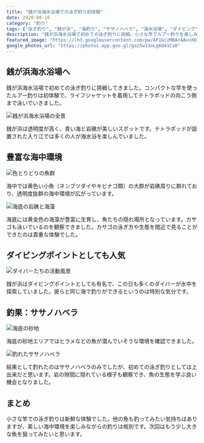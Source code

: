 ```yaml
---
title: "銭が浜海水浴場での泳ぎ釣り初体験"
date: 2020-08-16
category: "釣り"
tags: ["泳ぎ釣り", "銭が浜", "海釣り", "ササノハベラ", "海水浴場", "ダイビング"]
description: "銭が浜海水浴場で初めての泳ぎ釣りに挑戦。小さな竿でルアー釣りを楽しみ、ササノハベラを釣り上げました。"
featured_image: "https://lh3.googleusercontent.com/pw/AP1GczMBArAAvvXb7OC55okihB8wDWovDZhLNT_1Ts6Ib3bGsSwbtk9YtfEJzQFMiGvftcY0AweUP8DfU5hEC9oS8ohrkWKhH-3eJwpV5lGTYHkirm4OJMT8WU5_lk4_JK_ghNM2OIS4i0Cr4GboxMIlhYxD-g=s800-no-gm?authuser=0"
google_photos_url: "https://photos.app.goo.gl/gaz5w13oLg6d41Ca8"
---
```


## 銭が浜海水浴場へ

銭が浜海水浴場で初めての泳ぎ釣りに挑戦してきました。コンパクトな竿を使ったルアー釣りは初体験で、ライフジャケットを着用してテトラポッドの向こう側まで泳いでいきました。

![銭が浜海水浴場の全景](https://lh3.googleusercontent.com/pw/AP1GczMBArAAvvXb7OC55okihB8wDWovDZhLNT_1Ts6Ib3bGsSwbtk9YtfEJzQFMiGvftcY0AweUP8DfU5hEC9oS8ohrkWKhH-3eJwpV5lGTYHkirm4OJMT8WU5_lk4_JK_ghNM2OIS4i0Cr4GboxMIlhYxD-g=s800-no-gm?authuser=0)

銭が浜は透明度が高く、青い海と岩礁が美しいスポットです。テトラポッドが設置された入り江では多くの人が海水浴を楽しんでいました。

## 豊富な海中環境

![色とりどりの魚群](https://lh3.googleusercontent.com/pw/AP1GczOC8JaOwDeya9j0_GMX8VOJeoE-Kni4-R3fkUzvGkzH0Vf4wDPRNuMmw-Bct2xhUpO-iPwL9dQeBHa8rekhlmIsK39LMwjCGOyXu7zZgXEmMw7EuUnObyubWttoCAJl2tISfPiqET0Td8DbjsX7bi3o3Q=s800-no-gm?authuser=0)

海中では黄色い小魚（ネンブツダイやキビナゴ類）の大群が岩礁周りに群れており、透明度抜群の海中環境が広がっています。

![海底の岩礁と海藻](https://lh3.googleusercontent.com/pw/AP1GczMr-pyzOZDVjNgctamVBma22ToW8cdSBoQaBvgLRyqZs7yllhbtUnTXFbQwGP8RTWILvKN9-YXXwhK8b_zqB63LEyUuNO9v6JBVHmx_XLK3__38TMLvPiO7PYa51RptgINBfKrSwbrLbj8mRLLWnjiWhg=s800-no-gm?authuser=0)

海底には黄金色の海藻が豊富に生育し、魚たちの隠れ場所となっています。カサゴも泳いでいるのを観察できました。カサゴの泳ぎ方や生態を間近で見ることができたのは貴重な体験でした。

## ダイビングポイントとしても人気

![ダイバーたちの活動風景](https://lh3.googleusercontent.com/pw/AP1GczM87HMvlAh-T7NVNKBW0LlDZVnuRFSNKOf6PqtadKloLjNb1FIDwQ2YLyxS-Kegf9nf8J7GkJ8s4yo2GwvcQWIqkrwMmBwzwgjm8kS6IHRGac4FBvh_sjn7E4lLLvtuf7sj7b3x_Udnjt8DIsK-6mK1RA=s800-no-gm?authuser=0)

銭が浜はダイビングポイントとしても有名で、この日も多くのダイバーが水中を探索していました。彼らと同じ海で釣りができるというのは特別な気分です。

## 釣果：ササノハベラ

![海底の砂地](https://lh3.googleusercontent.com/pw/AP1GczNJvUUWcj4kj5JqR2617ovdIG0nsTAQHW6TxhM5SI6jE55XkoZ_v4zgR8zji33Fw-DVgk2a9rFFRfasI0Nltzw8RoPVQm17EKuK1ostJSqpebsHqyC36_0ChzB9XUzrgMA2O8g7w5rxzwQDmdJdc8o0sQ=s800-no-gm?authuser=0)

海底の砂地エリアではヒラメなどの魚が潜んでいそうな環境を確認できました。

![釣れたササノハベラ](https://lh3.googleusercontent.com/pw/AP1GczPIpqiHuRH7rGe9EDheDSGK0_YjmLI10d_w59_ZAYhhI-fhW1N3ynp3XKhkZjoWOUOb7Hz_APzSeqUtEAHK0-B1jQeBnRY-4Lf_BglbD9gz8Xa3ljA-zgP0MR192mqrsdgJp8cxN4Lj6LkladZ2btKIHA=s800-no-gm?authuser=0)

結果として釣れたのはササノハベラのみでしたが、初めての泳ぎ釣りとしては上出来だと思います。岩の隙間に隠れている様子も観察でき、魚の生態を学ぶ良い機会となりました。

## まとめ

小さな竿での泳ぎ釣りは新鮮な体験でした。他の魚も釣ってみたい気持ちはありますが、美しい海中環境を楽しみながらの釣りは格別です。次回はもう少し大きな魚を狙ってみたいと思います。